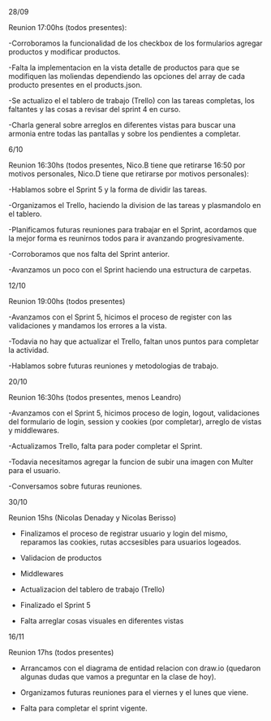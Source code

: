
28/09

Reunion 17:00hs (todos presentes):

-Corroboramos la funcionalidad de los checkbox de los formularios agregar productos y modificar productos.

-Falta la implementacion en la vista detalle de productos para que se modifiquen las moliendas dependiendo las opciones del array de cada producto presentes en el products.json.

-Se actualizo el el tablero de trabajo (Trello) con las tareas completas, los faltantes y las cosas a revisar del sprint 4 en curso.

-Charla general sobre arreglos en diferentes vistas para buscar una armonia entre todas las pantallas y sobre los pendientes a completar.


6/10

Reunion 16:30hs (todos presentes, Nico.B tiene que retirarse 16:50 por motivos personales, Nico.D tiene que retirarse por motivos personales):

-Hablamos sobre el Sprint 5 y la forma de dividir las tareas.

-Organizamos el Trello, haciendo la division de las tareas y plasmandolo en el tablero.

-Planificamos futuras reuniones para trabajar en el Sprint, acordamos que la mejor forma es reunirnos todos para ir avanzando progresivamente. 

-Corroboramos que nos falta del Sprint anterior.

-Avanzamos un poco con el Sprint haciendo una estructura de carpetas.


12/10

Reunion 19:00hs (todos presentes)

-Avanzamos con el Sprint 5, hicimos el proceso de register con las validaciones y mandamos los errores a la vista.

-Todavia no hay que actualizar el Trello, faltan unos puntos para completar la actividad.

-Hablamos sobre futuras reuniones y metodologias de trabajo.


20/10

Reunion 16:30hs (todos presentes, menos Leandro)

-Avanzamos con el Sprint 5, hicimos proceso de login, logout, validaciones del formulario de login, session y cookies (por completar), arreglo de vistas y middlewares.

-Actualizamos Trello, falta para poder completar el Sprint.

-Todavia necesitamos agregar la funcion de subir una imagen con Multer para el usuario.

-Conversamos sobre futuras reuniones.


30/10

Reunion 15hs (Nicolas Denaday y Nicolas Berisso)

- Finalizamos el proceso de registrar usuario y login del mismo, reparamos las cookies, rutas accsesibles para usuarios logeados.

- Validacion de productos

- Middlewares

- Actualizacion del tablero de trabajo (Trello)

- Finalizado el Sprint 5

- Falta arreglar cosas visuales en diferentes vistas

16/11 

Reunion 17hs (todos presentes)

- Arrancamos con el diagrama de entidad relacion con draw.io (quedaron algunas dudas que vamos a preguntar en la clase de hoy).

- Organizamos futuras reuniones para el viernes y el lunes que viene.

- Falta para completar el sprint vigente.


























